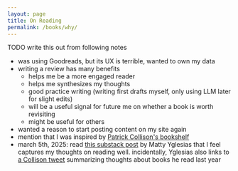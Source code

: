 ```yaml
---
layout: page
title: On Reading
permalink: /books/why/
---
```


TODO write this out from following notes

- was using Goodreads, but its UX is terrible, wanted to own my data
- writing a review has many benefits
  - helps me be a more engaged reader
  - helps me synthesizes my thoughts
  - good practice writing (writing first drafts myself, only using LLM later for slight edits)
  - will be a useful signal for future me on whether a book is worth revisiting
  - might be useful for others
- wanted a reason to start posting content on my site again
- mention that I was inspired by [Patrick Collison's bookshelf](https://patrickcollison.com/bookshelf)
- march 5th, 2025: read [this substack post](https://www.slowboring.com/p/a-very-online-persons-attempt-to) by Matty Yglesias that I feel captures my thoughts on reading well. incidentally, Yglesias also links to [a Collison tweet](https://x.com/patrickc/status/1872592892373487765) summarizing thoughts about books he read last year
